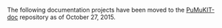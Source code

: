 The following documentation projects have been moved to the [PuMuKIT-doc](https://github.com/pumukit/PuMuKIT-doc) repository as of October 27, 2015.
